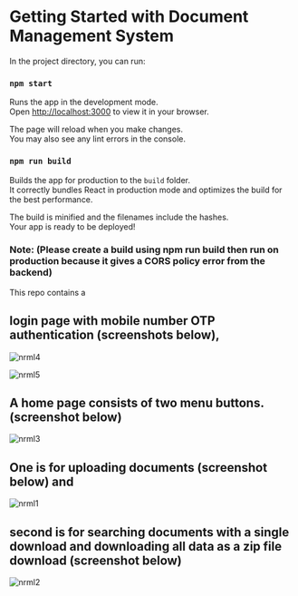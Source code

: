# Getting Started with Document Management System

In the project directory, you can run:

### `npm start`

Runs the app in the development mode.\
Open [http://localhost:3000](http://localhost:3000) to view it in your browser.

The page will reload when you make changes.\
You may also see any lint errors in the console.

### `npm run build`

Builds the app for production to the `build` folder.\
It correctly bundles React in production mode and optimizes the build for the best performance.

The build is minified and the filenames include the hashes.\
Your app is ready to be deployed!

### Note: (Please create a build using npm run build then run on production because it gives a CORS policy error from the backend) 

This repo contains a 

## login page with mobile number OTP authentication (screenshots below), 

![nrml4](https://github.com/Rounak1999/document-management-systum/assets/61222797/862c4907-4839-4c07-a792-05c6f1ad0343)

![nrml5](https://github.com/Rounak1999/document-management-systum/assets/61222797/5543fc1b-58f2-4dd2-a278-036473a2f602)

## A home page consists of two menu buttons. (screenshot below) 

![nrml3](https://github.com/Rounak1999/document-management-systum/assets/61222797/3301256e-eef6-41c8-8d98-df2985c1f812)

## One is for uploading documents (screenshot below) and 

![nrml1](https://github.com/Rounak1999/document-management-systum/assets/61222797/f8d730fd-d2f0-45ac-81da-8555f44a5b57)

## second is for searching documents with a single download and downloading all data as a zip file download (screenshot below)

![nrml2](https://github.com/Rounak1999/document-management-systum/assets/61222797/6d9e9455-a07c-4445-9fca-62e4161f125a)



